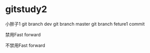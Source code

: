 # gitstudy2
小胖子1
git branch dev
git branch master
git branch feture1 commit

禁用Fast forward

不禁用Fast forward